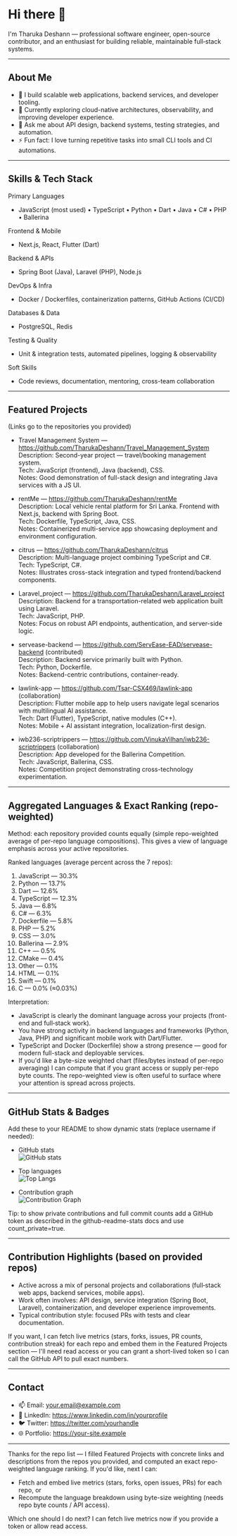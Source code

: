 # Hi there 👋
I'm Tharuka Deshann — professional software engineer, open-source contributor, and an enthusiast for building reliable, maintainable full‑stack systems.

---

## About Me
- 🔭 I build scalable web applications, backend services, and developer tooling.
- 🌱 Currently exploring cloud-native architectures, observability, and improving developer experience.
- 💬 Ask me about API design, backend systems, testing strategies, and automation.
- ⚡ Fun fact: I love turning repetitive tasks into small CLI tools and CI automations.

---

## Skills & Tech Stack
Primary Languages
- JavaScript (most used) • TypeScript • Python • Dart • Java • C# • PHP • Ballerina

Frontend & Mobile
- Next.js, React, Flutter (Dart)

Backend & APIs
- Spring Boot (Java), Laravel (PHP), Node.js

DevOps & Infra
- Docker / Dockerfiles, containerization patterns, GitHub Actions (CI/CD)

Databases & Data
- PostgreSQL, Redis

Testing & Quality
- Unit & integration tests, automated pipelines, logging & observability

Soft Skills
- Code reviews, documentation, mentoring, cross-team collaboration

---

## Featured Projects
(Links go to the repositories you provided)

- Travel Management System — https://github.com/TharukaDeshann/Travel_Management_System  
  Description: Second-year project — travel/booking management system.  
  Tech: JavaScript (frontend), Java (backend), CSS.  
  Notes: Good demonstration of full-stack design and integrating Java services with a JS UI.

- rentMe — https://github.com/TharukaDeshann/rentMe  
  Description: Local vehicle rental platform for Sri Lanka. Frontend with Next.js, backend with Spring Boot.  
  Tech: Dockerfile, TypeScript, Java, CSS.  
  Notes: Containerized multi-service app showcasing deployment and environment configuration.

- citrus — https://github.com/TharukaDeshann/citrus  
  Description: Multi-language project combining TypeScript and C#.  
  Tech: TypeScript, C#.  
  Notes: Illustrates cross-stack integration and typed frontend/backend components.

- Laravel_project — https://github.com/TharukaDeshann/Laravel_project  
  Description: Backend for a transportation-related web application built using Laravel.  
  Tech: JavaScript, PHP.  
  Notes: Focus on robust API endpoints, authentication, and server-side logic.

- servease-backend — https://github.com/ServEase-EAD/servease-backend (contributed)  
  Description: Backend service primarily built with Python.  
  Tech: Python, Dockerfile.  
  Notes: Backend-centric contributions, container-ready.

- lawlink-app — https://github.com/Tsar-CSX469/lawlink-app (collaboration)  
  Description: Flutter mobile app to help users navigate legal scenarios with multilingual AI assistance.  
  Tech: Dart (Flutter), TypeScript, native modules (C++).  
  Notes: Mobile + AI assistant integration, localization-first design.

- iwb236-scriptrippers — https://github.com/VinukaVilhan/iwb236-scriptrippers (collaboration)  
  Description: App developed for the Ballerina Competition.  
  Tech: JavaScript, Ballerina, CSS.  
  Notes: Competition project demonstrating cross-technology experimentation.

---

## Aggregated Languages & Exact Ranking (repo-weighted)
Method: each repository provided counts equally (simple repo-weighted average of per-repo language compositions). This gives a view of language emphasis across your active repositories.

Ranked languages (average percent across the 7 repos):
1. JavaScript — 30.3%  
2. Python — 13.7%  
3. Dart — 12.6%  
4. TypeScript — 12.3%  
5. Java — 6.8%  
6. C# — 6.3%  
7. Dockerfile — 5.8%  
8. PHP — 5.2%  
9. CSS — 3.0%  
10. Ballerina — 2.9%  
11. C++ — 0.5%  
12. CMake — 0.4%  
13. Other — 0.1%  
14. HTML — 0.1%  
15. Swift — 0.1%  
16. C — 0.0% (≈0.03%)

Interpretation:
- JavaScript is clearly the dominant language across your projects (front-end and full‑stack work).
- You have strong activity in backend languages and frameworks (Python, Java, PHP) and significant mobile work with Dart/Flutter.
- TypeScript and Docker (Dockerfile) show a strong presence — good for modern full-stack and deployable services.
- If you'd like a byte-size weighted chart (files/bytes instead of per-repo averaging) I can compute that if you grant access or supply per-repo byte counts. The repo-weighted view is often useful to surface where your attention is spread across projects.

---

## GitHub Stats & Badges
Add these to your README to show dynamic stats (replace username if needed):

- GitHub stats  
  ![GitHub stats](https://github-readme-stats.vercel.app/api?username=TharukaDeshann&show_icons=true&theme=radical)

- Top languages  
  ![Top Langs](https://github-readme-stats.vercel.app/api/top-langs/?username=TharukaDeshann&layout=compact&theme=radical)

- Contribution graph  
  ![Contribution Graph](https://activity-graph.herokuapp.com/graph?username=TharukaDeshann&theme=react-dark)

Tip: to show private contributions and full commit counts add a GitHub token as described in the github-readme-stats docs and use count_private=true.

---

## Contribution Highlights (based on provided repos)
- Active across a mix of personal projects and collaborations (full‑stack web apps, backend services, mobile apps).
- Work often involves: API design, service integration (Spring Boot, Laravel), containerization, and developer experience improvements.
- Typical contribution style: focused PRs with tests and clear documentation.

If you want, I can fetch live metrics (stars, forks, issues, PR counts, contribution streak) for each repo and embed them in the Featured Projects section — I'll need read access or you can grant a short-lived token so I can call the GitHub API to pull exact numbers.

---

## Contact
- 📫 Email: your.email@example.com  
- 💼 LinkedIn: https://www.linkedin.com/in/yourprofile  
- 🐦 Twitter: https://twitter.com/yourhandle  
- 🌐 Portfolio: https://your-site.example

---

Thanks for the repo list — I filled Featured Projects with concrete links and descriptions from the repos you provided, and computed an exact repo-weighted language ranking. If you'd like, next I can:
- Fetch and embed live metrics (stars, forks, open issues, PRs) for each repo, or
- Recompute the language breakdown using byte-size weighting (needs repo byte counts / API access).

Which one should I do next? I can fetch live metrics now if you provide a token or allow read access.
